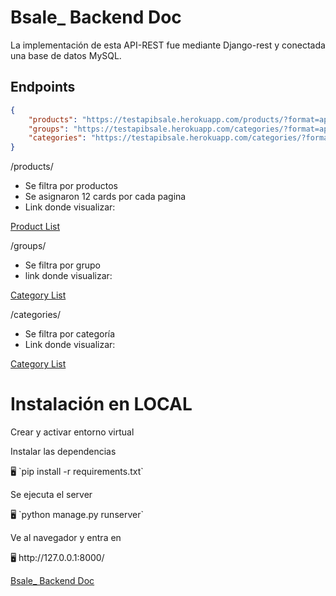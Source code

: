 # Bsale_ Backend Doc

La implementación de esta API-REST fue mediante Django-rest y conectada una base de datos MySQL.

## Endpoints

```json
{
    "products": "https://testapibsale.herokuapp.com/products/?format=api",
    "groups": "https://testapibsale.herokuapp.com/categories/?format=api",
    "categories": "https://testapibsale.herokuapp.com/categories/?format=api"
}
```

/products/ 

- Se filtra por productos
- Se asignaron 12 cards por cada pagina
- Link donde visualizar:

[Product List](https://testapibsale.herokuapp.com/products/)

/groups/

- Se filtra por grupo
- link donde visualizar:

[Category List](https://testapibsale.herokuapp.com/categories/)

/categories/

- Se filtra por categoría
- Link donde visualizar:

[Category List](https://testapibsale.herokuapp.com/categories/)

# **Instalación en LOCAL**

Crear y activar entorno virtual

Instalar las dependencias

<aside>
🖥️ `pip install -r requirements.txt`

</aside>

Se ejecuta el server

<aside>
🖥️ `python manage.py runserver`

</aside>

Ve al navegador y entra en 

<aside>
🖥️ http://127.0.0.1:8000/

</aside>

[Bsale_ Backend Doc](https://cottony-verbena-d1b.notion.site/Bsale_-Backend-Doc-1cd6053b12104b07bc998b85e03d8273)